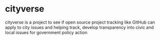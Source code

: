 # cityverse
cityverse is a project to see if open source project tracking like GItHub can apply to city issues and helping track, develop transparency into civic and local issues for government policy action
